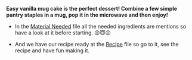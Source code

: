 **Easy vanilla mug cake is the perfect dessert! Combine a few simple pantry staples in a mug, pop it in the microwave and then enjoy!**

* In the [Material Needed](Material.md) file all the needed ingredients are mentions so have a look at it before starting. :wink::innocent::wink:

* And we have our recipe ready at the [Recipe](Recipe.md) file so go to it, see the recipe and have fun making it.
